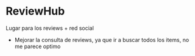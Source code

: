 # ReviewHub
Lugar para los reviews + red social

* Mejorar la consulta de reviews, ya que ir a buscar todos los items, no me parece optimo